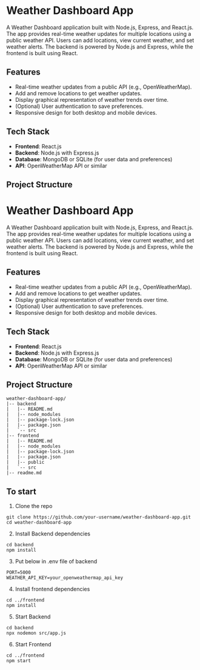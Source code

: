 # Weather Dashboard App

A Weather Dashboard application built with Node.js, Express, and React.js. The app provides real-time weather updates for multiple locations using a public weather API. Users can add locations, view current weather, and set weather alerts. The backend is powered by Node.js and Express, while the frontend is built using React.

## Features

- Real-time weather updates from a public API (e.g., OpenWeatherMap).
- Add and remove locations to get weather updates.
- Display graphical representation of weather trends over time.
- (Optional) User authentication to save preferences.
- Responsive design for both desktop and mobile devices.

## Tech Stack

- **Frontend**: React.js
- **Backend**: Node.js with Express.js
- **Database**: MongoDB or SQLite (for user data and preferences)
- **API**: OpenWeatherMap API or similar

## Project Structure

# Weather Dashboard App

A Weather Dashboard application built with Node.js, Express, and React.js. The app provides real-time weather updates for multiple locations using a public weather API. Users can add locations, view current weather, and set weather alerts. The backend is powered by Node.js and Express, while the frontend is built using React.

## Features

- Real-time weather updates from a public API (e.g., OpenWeatherMap).
- Add and remove locations to get weather updates.
- Display graphical representation of weather trends over time.
- (Optional) User authentication to save preferences.
- Responsive design for both desktop and mobile devices.

## Tech Stack

- **Frontend**: React.js
- **Backend**: Node.js with Express.js
- **Database**: MongoDB or SQLite (for user data and preferences)
- **API**: OpenWeatherMap API or similar

## Project Structure

```plaintext
weather-dashboard-app/
|-- backend
|   |-- README.md
|   |-- node_modules
|   |-- package-lock.json
|   |-- package.json
|   `-- src
|-- frontend
|   |-- README.md
|   |-- node_modules
|   |-- package-lock.json
|   |-- package.json
|   |-- public
|   `-- src
|-- readme.md
```
## To start

1. Clone the repo

```
git clone https://github.com/your-username/weather-dashboard-app.git
cd weather-dashboard-app
```
2. Install Backend dependencies

```
cd backend
npm install
```
3. Put below in .env file of backend

```
PORT=5000
WEATHER_API_KEY=your_openweathermap_api_key

```

4. Install frontend dependencies 

```
cd ../frontend
npm install
```

5. Start Backend

```
cd backend
npx nodemon src/app.js

```

6. Start Frontend

```
cd ../frontend
npm start
```
